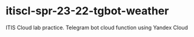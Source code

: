 # itiscl-spr-23-22-tgbot-weather
ITIS Cloud lab practice. Telegram bot cloud function using Yandex Cloud

